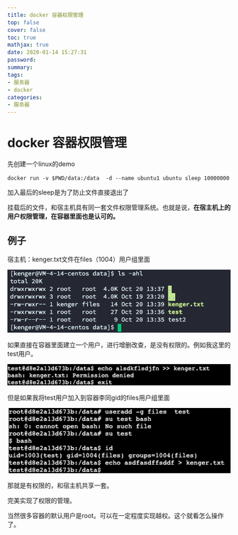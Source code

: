 ```yaml
---
title: docker 容器权限管理
top: false
cover: false
toc: true
mathjax: true
date: 2020-01-14 15:27:31
password:
summary:
tags:
- 服务器
- docker
categories:
- 服务器
---
```

# docker 容器权限管理

先创建一个linux的demo

```
docker run -v $PWD/data:/data  -d --name ubuntu1 ubuntu sleep 10000000
```

加入最后的sleep是为了防止文件直接退出了

挂载后的文件，和宿主机具有同一套文件权限管理系统。也就是说，**在宿主机上的用户权限管理，在容器里面也是认可的。**





## 例子

宿主机：kenger.txt文件在files（1004）用户组里面

![image-20221020134533324](https://raw.githubusercontent.com/kengerlwl/kengerlwl.github.io/master/image/b86805c6c426c736260790d05d39a6a1/26361d8457951ea1d6bdee78068e880d.png)

如果直接在容器里面建立一个用户，进行增删改查，是没有权限的。例如我这里的test用户。

![image-20221020134644235](https://raw.githubusercontent.com/kengerlwl/kengerlwl.github.io/master/image/b86805c6c426c736260790d05d39a6a1/c658fac5bc3541ea555c10b26f2815f1.png)



但是如果我将test用户加入到容器李同gid的files用户组里面

![image-20221020134731387](https://raw.githubusercontent.com/kengerlwl/kengerlwl.github.io/master/image/b86805c6c426c736260790d05d39a6a1/049f9f59060a6985305488713ee3c6f8.png)

那就是有权限的，和宿主机共享一套。

完美实现了权限的管理。



当然很多容器的默认用户是root。可以在一定程度实现越权。这个就看怎么操作了。